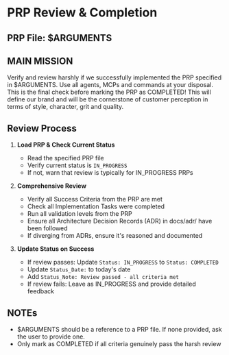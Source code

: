 # PRP Review & Completion

## PRP File: $ARGUMENTS

## MAIN MISSION

Verify and review harshly if we successfully implemented the PRP specified in $ARGUMENTS. Use all agents, MCPs and commands at your disposal. This is the final check before marking the PRP as COMPLETED! This will define our brand and will be the cornerstone of customer perception in terms of style, character, grit and quality.

## Review Process

1. **Load PRP & Check Current Status**
   - Read the specified PRP file
   - Verify current status is `IN_PROGRESS`
   - If not, warn that review is typically for IN_PROGRESS PRPs

2. **Comprehensive Review**
   - Verify all Success Criteria from the PRP are met
   - Check all Implementation Tasks were completed
   - Run all validation levels from the PRP
   - Ensure all Architecture Decision Records (ADR) in docs/adr/ have been followed
   - If diverging from ADRs, ensure it's reasoned and documented

3. **Update Status on Success**
   - If review passes: Update `Status: IN_PROGRESS` to `Status: COMPLETED`
   - Update `Status_Date:` to today's date
   - Add `Status_Note: Review passed - all criteria met`
   - If review fails: Leave as IN_PROGRESS and provide detailed feedback

## NOTEs

- $ARGUMENTS should be a reference to a PRP file. If none provided, ask the user to provide one.
- Only mark as COMPLETED if all criteria genuinely pass the harsh review
